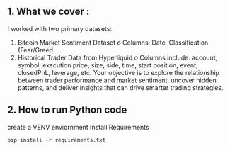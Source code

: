 ## 1. What we cover :

I worked with two primary datasets:
1. Bitcoin Market Sentiment Dataset
o Columns: Date, Classification (Fear/Greed
2. Historical Trader Data from Hyperliquid
o Columns include: account, symbol, execution price, size, side, time, 
start position, event, closedPnL, leverage, etc.
Your objective is to explore the relationship between trader performance and market 
sentiment, uncover hidden patterns, and deliver insights that can drive smarter trading 
strategies.


## 2. How to run Python code 

create a VENV enviornment 
Install Requirements

    pip install -r requirements.txt

